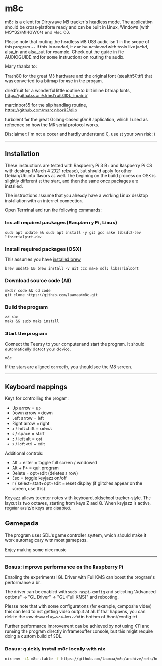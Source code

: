 # m8c

m8c is a client for Dirtywave M8 tracker's headless mode. The application should be cross-platform ready and can be built in Linux, Windows (with MSYS2/MINGW64) and Mac OS.

Please note that routing the headless M8 USB audio isn't in the scope of this program -- if this is needed, it can be achieved with tools like jackd, alsa\_in and alsa\_out for example. Check out the guide in file AUDIOGUIDE.md for some instructions on routing the audio.

Many thanks to:

Trash80 for the great M8 hardware and the original font (stealth57.ttf) that was converted to a bitmap for use in the progam.

driedfruit for a wonderful little routine to blit inline bitmap fonts, https://github.com/driedfruit/SDL_inprint/

marcinbor85 for the slip handling routine, https://github.com/marcinbor85/slip

turbolent for the great Golang-based g0m8 application, which I used as reference on how the M8 serial protocol works.

Disclaimer: I'm not a coder and hardly understand C, use at your own risk :)

-------

## Installation

These instructions are tested with Raspberry Pi 3 B+ and Raspberry Pi OS with desktop (March 4 2021 release), but should apply for other Debian/Ubuntu flavors as well. The begining on the build process on OSX is slightly different at the start, and then the same once packages are installed.

The instructions assume that you already have a working Linux desktop installation with an internet connection.

Open Terminal and run the following commands:

### Install required packages (Raspberry Pi, Linux)

```
sudo apt update && sudo apt install -y git gcc make libsdl2-dev libserialport-dev
```
### Install required packages (OSX)

This assumes you have [installed brew](https://docs.brew.sh/Installation)

```
brew update && brew install -y git gcc make sdl2 libserialport
```
### Download source code (All)

```
mkdir code && cd code
git clone https://github.com/laamaa/m8c.git
 ```

### Build the program

```
cd m8c
make && sudo make install
 ```

### Start the program

Connect the Teensy to your computer and start the program. It should automatically detect your device.

```
m8c
```

If the stars are aligned correctly, you should see the M8 screen.

-----------

## Keyboard mappings

Keys for controlling the progam:

* Up arrow = up
* Down arrow = down
* Left arrow = left
* Right arrow = right
* a / left shift = select
* s / space = start
* z / left alt = opt
* x / left ctrl = edit

Additional controls:
* Alt + enter = toggle full screen / windowed
* Alt + F4 = quit program
* Delete = opt+edit (deletes a row)
* Esc = toggle keyjazz on/off 
* r / select+start+opt+edit = reset display (if glitches appear on the screen, use this)

Keyjazz allows to enter notes with keyboard, oldschool tracker-style. The layout is two octaves, starting from keys Z and Q.
When keyjazz is active, regular a/s/z/x keys are disabled.

## Gamepads

The program uses SDL's game controller system, which should make it work automagically with most gamepads.

Enjoy making some nice music!

-----------

### Bonus: improve performance on the Raspberry Pi
Enabling the experimental GL Driver with Full KMS can boost the program's performance a bit.

The driver can be enabled with ```sudo raspi-config``` and selecting "Advanced options" -> "GL Driver" -> "GL (Full KMS)" and rebooting.

Please note that with some configurations (for example, composite video) this can lead to not getting video output at all. If that happens, you can delete the row ```dtoverlay=vc4-kms-v3d``` in bottom of /boot/config.txt.

Further performance improvement can be achieved by not using X11 and running the program directly in framebuffer console, but this might require doing a custom build of SDL.

### Bonus: quickly install m8c locally with nix

``` sh
nix-env -iA m8c-stable -f https://github.com/laamaa/m8c/archive/refs/heads/main.tar.gz
```
